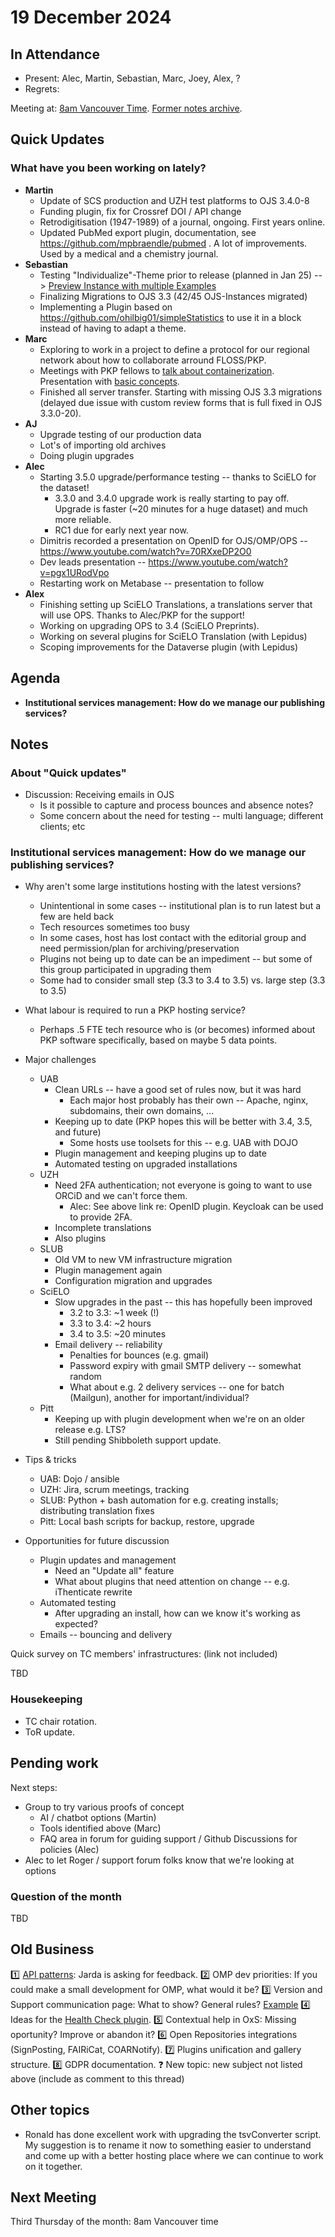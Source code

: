 # 19 December 2024

In Attendance
-------------

- Present: Alec, Martin, Sebastian, Marc, Joey, Alex, ?
- Regrets: 

Meeting at: [8am Vancouver Time](https://www.timeanddate.com/worldclock/converter.html?iso=20241219T160000&p1=256&p2=tz_pt&p3=80&p4=3705&p5=418&p6=37&p7=31&p8=268&p9=101).
[Former notes archive](https://github.com/pkp/technical-committee/tree/main/meeting-minutes).


Quick Updates
-------------

### What have you been working on lately?

- **Martin**
    - Update of SCS production and UZH test platforms to OJS 3.4.0-8 
    - Funding plugin, fix for Crossref DOI / API change
    - Retrodigitisation (1947-1989) of a journal, ongoing. First years online.
    - Updated PubMed export plugin, documentation, see https://github.com/mpbraendle/pubmed . A lot of improvements. Used by a medical and a chemistry journal.
- **Sebastian**
    - Testing "Individualize"-Theme prior to release (planned in Jan 25)
    --> [Preview Instance with multiple Examples](https://plugin_test_examples.testjournals-02.qucosa.de/)
    - Finalizing Migrations to OJS 3.3 (42/45 OJS-Instances migrated)
    - Implementing a Plugin based on https://github.com/ohilbig01/simpleStatistics to use it in a block instead of having to adapt a theme.
- **Marc**
    - Exploring to work in a project to define a protocol for our regional network about how to collaborate arround FLOSS/PKP.
    - Meetings with PKP fellows to [talk about containerization](https://hackmd.io/bpUsSq4vSgu3bFo-x5r6nA). Presentation with [basic concepts](https://hackmd.io/@marcbria/docker4dummies2024#/).
    - Finished all server transfer. Starting with missing OJS 3.3 migrations (delayed due issue with custom review forms that is full fixed in OJS 3.3.0-20).
- **AJ**
    - Upgrade testing of our production data
    - Lot's of importing old archives
    - Doing plugin upgrades
- **Alec**
    - Starting 3.5.0 upgrade/performance testing -- thanks to SciELO for the dataset!
        - 3.3.0 and 3.4.0 upgrade work is really starting to pay off. Upgrade is faster (~20 minutes for a huge dataset) and much more reliable.
        - RC1 due for early next year now.
    - Dimitris recorded a presentation on OpenID for OJS/OMP/OPS -- https://www.youtube.com/watch?v=70RXxeDP2O0
    - Dev leads presentation -- https://www.youtube.com/watch?v=pgx1URodVpo
    - Restarting work on Metabase -- presentation to follow
- **Alex**
    - Finishing setting up SciELO Translations, a translations server that will use OPS. Thanks to Alec/PKP for the support!
    - Working on upgrading OPS to 3.4 (SciELO Preprints).
    - Working on several plugins for SciELO Translation (with Lepidus)
    - Scoping improvements for the Dataverse plugin (with Lepidus)
    
Agenda
------

- **Institutional services management: How do we manage our publishing services?**


Notes
-----

### About "Quick updates"

- Discussion: Receiving emails in OJS
  - Is it possible to capture and process bounces and absence notes?
  - Some concern about the need for testing -- multi language; different clients; etc

### Institutional services management: How do we manage our publishing services?

- Why aren't some large institutions hosting with the latest versions?
    - Unintentional in some cases -- institutional plan is to run latest but a few are held back
    - Tech resources sometimes too busy
    - In some cases, host has lost contact with the editorial group and need permission/plan for archiving/preservation
    - Plugins not being up to date can be an impediment -- but some of this group participated in upgrading them
    - Some had to consider small step (3.3 to 3.4 to 3.5) vs. large step (3.3 to 3.5)
- What labour is required to run a PKP hosting service?
    - Perhaps .5 FTE tech resource who is (or becomes) informed about PKP software specifically, based on maybe 5 data points.
- Major challenges
    - UAB
        - Clean URLs -- have a good set of rules now, but it was hard
            - Each major host probably has their own -- Apache, nginx, subdomains, their own domains, ...
        - Keeping up to date (PKP hopes this will be better with 3.4, 3.5, and future)
            - Some hosts use toolsets for this -- e.g. UAB with DOJO
        - Plugin management and keeping plugins up to date
        - Automated testing on upgraded installations
    - UZH
        - Need 2FA authentication; not everyone is going to want to use ORCiD and we can't force them.
            - Alec: See above link re: OpenID plugin. Keycloak can be used to provide 2FA.
        - Incomplete translations
        - Also plugins
    - SLUB
        - Old VM to new VM infrastructure migration
        - Plugin management again
        - Configuration migration and upgrades
    - SciELO
        - Slow upgrades in the past -- this has hopefully been improved
            - 3.2 to 3.3: ~1 week (!)
            - 3.3 to 3.4: ~2 hours
            - 3.4 to 3.5: ~20 minutes
        - Email delivery -- reliability
            - Penalties for bounces (e.g. gmail)
            - Password expiry with gmail SMTP delivery -- somewhat random
            - What about e.g. 2 delivery services -- one for batch (Mailgun), another for important/individual?
    - Pitt
        - Keeping up with plugin development when we're on an older release e.g. LTS?
        - Still pending Shibboleth support update.
- Tips & tricks
    - UAB: Dojo / ansible
    - UZH: Jira, scrum meetings, tracking
    - SLUB: Python + bash automation for e.g. creating installs; distributing translation fixes
    - Pitt: Local bash scripts for backup, restore, upgrade

- Opportunities for future discussion
    - Plugin updates and management
        - Need an "Update all" feature
        - What about plugins that need attention on change -- e.g. iThenticate rewrite
    - Automated testing
        - After upgrading an install, how can we know it's working as expected?
    - Emails -- bouncing and delivery

Quick survey on TC members' infrastructures:
(link not included)

TBD

### Housekeeping

- TC chair rotation.
- ToR update.

Pending work
------------

Next steps:
- Group to try various proofs of concept
    - AI / chatbot options (Martin)
    - Tools identified above (Marc)
    - FAQ area in forum for guiding support / Github Discussions for policies (Alec)
- Alec to let Roger / support forum folks know that we're looking at options



### Question of the month

TBD


Old Business
------------

:one: [API patterns](https://mattermost.publicknowledgeproject.org/pkp/pl/b79g55jnmifpby3tmc8m8wzcxc): Jarda is asking for feedback.
:two: OMP dev priorities: If you could make a small development for OMP, what would it be?
:three: Version and Support communication page: What to show? General rules? [Example](https://www.php.net/supported-versions.php)
:four: Ideas for the [Health Check plugin](https://github.com/asmecher/healthCheck).
:five: Contextual help in OxS: Missing oportunity? Improve or abandon it?
:six: Open Repositories integrations (SignPosting, FAIRiCat, COARNotify).
:seven: Plugins unification and gallery structure. 
:eight: GDPR documentation.
:question: New topic: new subject not listed above (include as comment to this thread)


Other topics
------------
- Ronald has done excellent work with upgrading the tsvConverter script. My suggestion is to rename it now to something easier to understand and come up with a better hosting place where we can continue to work on it together.


Next Meeting
------------

Third Thursday of the month: 8am Vancouver time
